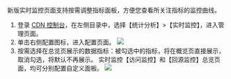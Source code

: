 

新版实时监控页面支持按需调整指标面板，方便您查看所关注指标的监控曲线。
1. 登录 [CDN 控制台](https://console.cloud.tencent.com/cdn)，在左侧目录中，选择【统计分析】>【实时监控】，进入管理页面。
2. 单击右侧配置图标，进入配置页面。
 ![](https://main.qcloudimg.com/raw/0f20a994d6d8559f6282c9e43e69e2b2.png)
3. 按需选择在总览页展示的数据指标：被勾选中的指标，将在概览页直接展示，取消勾选，将默认不再展示。
实时监控【访问监控】和【回源监控】总览页面，均可分别配置自定义面板。
![](https://main.qcloudimg.com/raw/696d88cd6d8eff846d64e091c49ac536.png)
